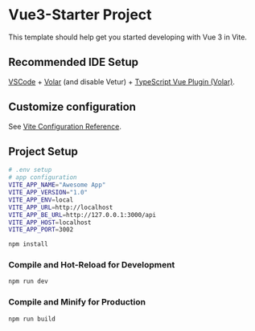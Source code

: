# Vue3-Starter Project

This template should help get you started developing with Vue 3 in Vite.

## Recommended IDE Setup

[VSCode](https://code.visualstudio.com/) + [Volar](https://marketplace.visualstudio.com/items?itemName=Vue.volar) (and disable Vetur) + [TypeScript Vue Plugin (Volar)](https://marketplace.visualstudio.com/items?itemName=Vue.vscode-typescript-vue-plugin).

## Customize configuration

See [Vite Configuration Reference](https://vitejs.dev/config/).

## Project Setup

```sh
# .env setup
# app configuration
VITE_APP_NAME="Awesome App"
VITE_APP_VERSION="1.0"
VITE_APP_ENV=local
VITE_APP_URL=http://localhost
VITE_APP_BE_URL=http://127.0.0.1:3000/api
VITE_APP_HOST=localhost
VITE_APP_PORT=3002
```

```sh
npm install
```

### Compile and Hot-Reload for Development

```sh
npm run dev
```

### Compile and Minify for Production

```sh
npm run build
```
